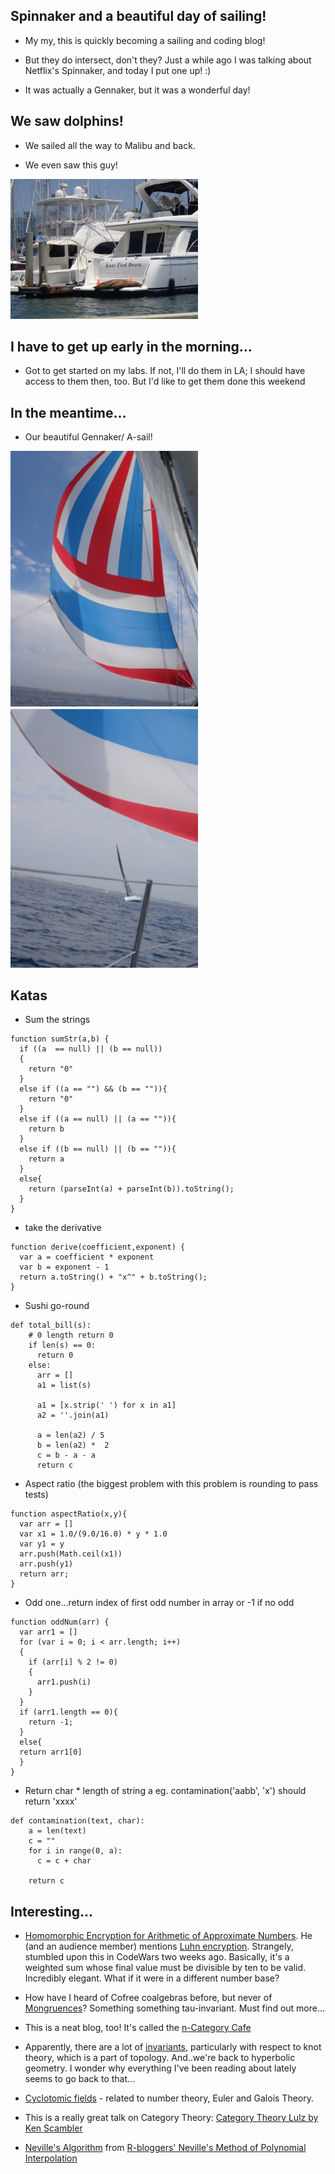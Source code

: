 ## Spinnaker and a beautiful day of sailing!

- My my, this is quickly becoming a sailing and coding blog! 

- But they do intersect, don't they? Just a while ago I was talking about 
  Netflix's Spinnaker, and today I put one up! :)
  
- It was actually a Gennaker, but it was a wonderful day!

## We saw dolphins! 

- We sailed all the way to Malibu and back.

- We even saw this guy! 

<img src="/images/sea_001.png" width="300">

## I have to get up early in the morning...

- Got to get started on my labs. 
  If not, I'll do them in LA; I should have 
  access to them then, too. But I'd like to get
  them done this weekend
  
## In the meantime...

- Our beautiful Gennaker/ A-sail! 

<img src="/images/sea_002.png" width="300">

<img src="/images/sea_003.png" width="300">


## Katas

- Sum the strings

```
function sumStr(a,b) {
  if ((a  == null) || (b == null))
  {
    return "0"
  }
  else if ((a == "") && (b == "")){
    return "0"
  }
  else if ((a == null) || (a == "")){
    return b
  }
  else if ((b == null) || (b == "")){
    return a
  }
  else{
    return (parseInt(a) + parseInt(b)).toString();
  }
}
```

- take the derivative

```
function derive(coefficient,exponent) {
  var a = coefficient * exponent
  var b = exponent - 1
  return a.toString() + "x^" + b.toString();
}
```

- Sushi go-round

```
def total_bill(s):
    # 0 length return 0
    if len(s) == 0:
      return 0
    else:
      arr = []
      a1 = list(s)
      
      a1 = [x.strip(' ') for x in a1]
      a2 = ''.join(a1)
     
      a = len(a2) / 5
      b = len(a2) *  2
      c = b - a - a 
      return c
```
- Aspect ratio (the biggest problem with this problem is rounding to pass tests)

```
function aspectRatio(x,y){
  var arr = []
  var x1 = 1.0/(9.0/16.0) * y * 1.0
  var y1 = y
  arr.push(Math.ceil(x1))
  arr.push(y1)
  return arr;
}
```

- Odd one...return index of first odd number in array or -1 if no odd

```
function oddNum(arr) {
  var arr1 = []
  for (var i = 0; i < arr.length; i++)
  {
    if (arr[i] % 2 != 0)
    {
      arr1.push(i)
    }
  }
  if (arr1.length == 0){
    return -1;
  }
  else{
  return arr1[0]
  }
}
```

- Return char * length of string a
  eg. contamination('aabb', 'x') should return 'xxxx'
  
```
def contamination(text, char):
    a = len(text)
    c = ""
    for i in range(0, a):
      c = c + char
    
    return c
```

## Interesting...

- [Homomorphic Encryption for Arithmetic of Approximate Numbers](https://www.youtube.com/watch?v=brAXXghiqM0&feature=em-uploademail). He (and an audience member) mentions [Luhn encryption](http://www.investopedia.com/terms/l/luhn-algorithm.asp). Strangely, stumbled upon this in CodeWars two weeks ago. Basically, it's a weighted sum whose final value must be divisible by ten to be valid. Incredibly elegant. What if it were in a different number base?

- How have I heard of Cofree coalgebras before, but never of [Mongruences](http://blog.sigfpe.com/2006/04/mongruences.html)?
  Something something tau-invariant. Must find out more...
  
- This is a neat blog, too! It's called the [n-Category Cafe](https://golem.ph.utexas.edu/category/2009/09/proof_by_coinduction.html)

- Apparently, there are a lot of [invariants](https://en.wikipedia.org/wiki/Quantum_invariant), particularly with respect to knot   theory, which is a part of topology. And..we're back to hyperbolic geometry. I wonder why everything I've been reading about lately seems to go back to that...

- [Cyclotomic fields](https://en.wikipedia.org/wiki/Cyclotomic_field) - related to number theory, Euler and Galois Theory.

- This is a really great talk on Category Theory: [Category Theory Lulz by Ken Scambler](https://www.youtube.com/watch?v=jDhMDgU7Koc)

- [Neville's Algorithm](https://en.wikipedia.org/wiki/Neville%27s_algorithm)
  from [R-bloggers' Neville's Method of Polynomial Interpolation](https://www.r-bloggers.com/nevilles-method-of-polynomial-interpolation/?utm_source=feedburner&utm_medium=email&utm_campaign=Feed%3A+RBloggers+%28R+bloggers%29)
